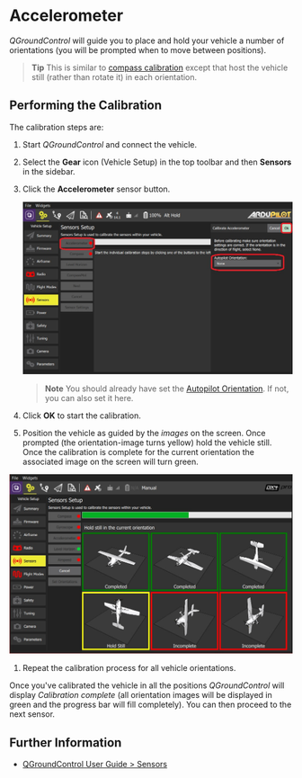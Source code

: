 # Accelerometer

*QGroundControl* will guide you to place and hold your vehicle a number of orientations (you will be prompted when to move between positions). 

> **Tip** This is similar to [compass calibration](../config/compass.md) except that host the vehicle still (rather than rotate it) in each orientation.

## Performing the Calibration 

The calibration steps are:

1. Start *QGroundControl* and connect the vehicle.
1. Select the **Gear** icon (Vehicle Setup) in the top toolbar and then **Sensors** in the sidebar.
1. Click the **Accelerometer** sensor button.

   ![Accelerometer calibration](../../images/qgc/setup/sensor_accelerometer.jpg)
   
   > **Note** You should already have set the [Autopilot Orientation](../config/flight_controller_orientation.md). If not, you can also set it here.
   
1. Click **OK** to start the calibration. 
1. Position the vehicle as guided by the *images* on the screen. Once prompted (the orientation-image turns yellow) hold the vehicle still. Once the calibration is complete for the current orientation the associated image on the screen will turn green.
  
  ![Accelerometer calibration](../../images/qgc/setup/sensor_accelerometer_positions_px4.jpg)
  
1. Repeat the calibration process for all vehicle orientations.
   
Once you've calibrated the vehicle in all the positions *QGroundControl* will display *Calibration complete* (all orientation images will be displayed in green and the progress bar will fill completely). You can then proceed to the next sensor. 


## Further Information

* [QGroundControl User Guide > Sensors](https://docs.qgroundcontrol.com/en/SetupView/Sensors.html#px4-accelerometer-calibration)
